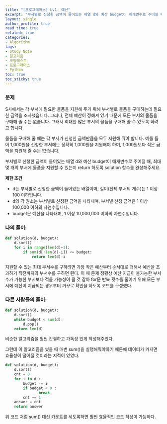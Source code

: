 ```yaml
---
title: "[프로그래머스] Lv1. 예산"
excerpt: "부서별로 신청한 금액이 들어있는 배열 d와 예산 budget이 매개변수로 주어질 때, 최대 몇 개의 부서에 물품을 지원할 수 있는지 return 하도록 solution 함수를 완성해주세요."
layout: single
author_profile: true
read_time: true
related: true
categories:
- Algorithm
tags:
- Study Note
- 알고리즘
- 코딩테스트
- 프로그래머스
- Python
toc: true
toc_sticky: true
---
```


### **문제**

S사에서는 각 부서에 필요한 물품을 지원해 주기 위해 부서별로 물품을 구매하는데 필요한 금액을 조사했습니다. 그러나, 전체 예산이 정해져 있기 때문에 모든 부서의 물품을 구매해 줄 수는 없습니다. 그래서 최대한 많은 부서의 물품을 구매해 줄 수 있도록 하려고 합니다.

물품을 구매해 줄 때는 각 부서가 신청한 금액만큼을 모두 지원해 줘야 합니다. 예를 들어 1,000원을 신청한 부서에는 정확히 1,000원을 지원해야 하며, 1,000원보다 적은 금액을 지원해 줄 수는 없습니다.

부서별로 신청한 금액이 들어있는 배열 d와 예산 budget이 매개변수로 주어질 때, 최대 몇 개의 부서에 물품을 지원할 수 있는지 return 하도록 solution 함수를 완성해주세요.

**제한 조건**

- d는 부서별로 신청한 금액이 들어있는 배열이며, 길이(전체 부서의 개수)는 1 이상 100 이하입니다.
- d의 각 원소는 부서별로 신청한 금액을 나타내며, 부서별 신청 금액은 1 이상 100,000 이하의 자연수입니다.
- budget은 예산을 나타내며, 1 이상 10,000,000 이하의 자연수입니다.

### **나의 풀이:**

```python
def solution(d, budget):
    d.sort()
    for i in range(len(d)+1):
        if sum(d[:len(d)-i]) <= budget:
            return len(d)-i
```

지원할 수 있는 최대 부서수를 구하려면 가장 작은 예산부터 순서대로 더해서 예산을 초과하기 직전까지의 부서수를 구하면 된다. 이 때 문제 정황상 예산 지급이 불가능한 부서 수가 가능한 부서보다 적을 가능성이 클 것 같아 for문 반복 횟수를 줄이기 위해 모든 부서에 예산이 지급되는 경우부터 거꾸로 확인을 하도록 코드를 구성했다.

### 다른 사람들의 풀이:

```python
def solution(d, budget):
    d.sort()
    while budget < sum(d):
        d.pop()
    return len(d)
```

비슷한 알고리즘을 훨씬 간결하고 가독성 있게 작성해주었다.

그런데 이 알고리즘을 썼을 때 매번 sum()을 실행해줘야하기 때문에 데이터가 커지면 효율성이 떨어질 것이라는 지적이 있었다.

```python
def solution(d, budget):
    d.sort()
    cnt = 0
    for i in d :
        budget -= i
        if budget < 0 :
               break
        cnt += 1
    answer = cnt
    return answer
```

위 코드 처럼 sum() 대신 카운트를 세도록하면 훨씬 효율적인 코드 작성이 가능하다.